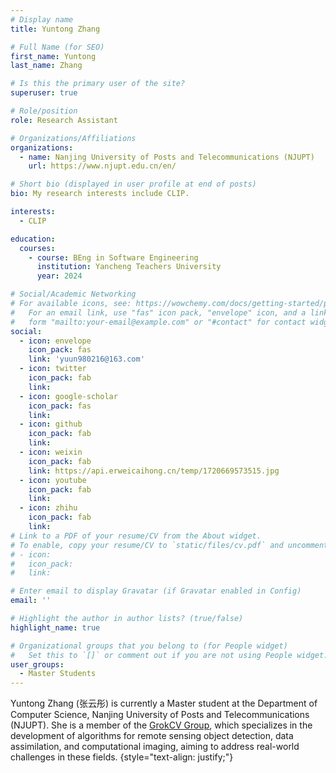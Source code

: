 ```yaml
---
# Display name
title: Yuntong Zhang

# Full Name (for SEO)
first_name: Yuntong
last_name: Zhang

# Is this the primary user of the site?
superuser: true

# Role/position
role: Research Assistant

# Organizations/Affiliations
organizations:
  - name: Nanjing University of Posts and Telecommunications (NJUPT)
    url: https://www.njupt.edu.cn/en/

# Short bio (displayed in user profile at end of posts)
bio: My research interests include CLIP.

interests:
  - CLIP

education:
  courses:
    - course: BEng in Software Engineering
      institution: Yancheng Teachers University
      year: 2024

# Social/Academic Networking
# For available icons, see: https://wowchemy.com/docs/getting-started/page-builder/#icons
#   For an email link, use "fas" icon pack, "envelope" icon, and a link in the
#   form "mailto:your-email@example.com" or "#contact" for contact widget.
social:
  - icon: envelope
    icon_pack: fas
    link: 'yuun980216@163.com'
  - icon: twitter
    icon_pack: fab
    link: 
  - icon: google-scholar
    icon_pack: fas
    link: 
  - icon: github
    icon_pack: fab
    link: 
  - icon: weixin
    icon_pack: fab
    link: https://api.erweicaihong.cn/temp/1720669573515.jpg
  - icon: youtube
    icon_pack: fab
    link:
  - icon: zhihu
    icon_pack: fab
    link: 
# Link to a PDF of your resume/CV from the About widget.
# To enable, copy your resume/CV to `static/files/cv.pdf` and uncomment the lines below.
# - icon: 
#   icon_pack: 
#   link: 

# Enter email to display Gravatar (if Gravatar enabled in Config)
email: ''

# Highlight the author in author lists? (true/false)
highlight_name: true

# Organizational groups that you belong to (for People widget)
#   Set this to `[]` or comment out if you are not using People widget.
user_groups:
  - Master Students
---
```


Yuntong Zhang (张云彤) is currently a Master student at the Department of Computer Science, Nanjing University of Posts and Telecommunications (NJUPT). She is a member of the [GrokCV Group](https://grokcv.ai/), which specializes in the development of algorithms for remote sensing object detection, data assimilation, and computational imaging, aiming to address real-world challenges in these fields. 
{style="text-align: justify;"}

